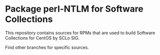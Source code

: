 # Package perl-NTLM for Software Collections

This repository contains sources for RPMs that are used
to build Software Collections for CentOS by SCLo SIG.

Find other branches for specific sources.
